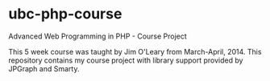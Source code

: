 ubc-php-course
==============

Advanced Web Programming in PHP - Course Project

This 5 week course was taught by Jim O'Leary from March-April, 2014. This repository contains my course project with library support provided by JPGraph and Smarty.
